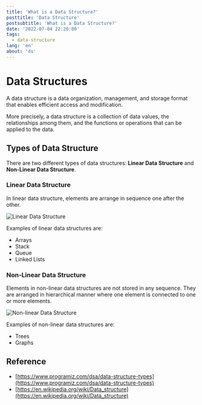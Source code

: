 ```yaml
---
title: 'What is a Data Structure?'
posttitle: 'Data Structure'
postsubtitle: 'What is a Data Structure?'
date: '2022-07-04 22:20:00'
tags:
  - data-structure
lang: 'en'
about: 'ds'
---
```


# Data Structures

A data structure is a data organization, management, and storage format that enables efficient access and modification.

More precisely, a data structure is a collection of data values, the relationships among them, and the functions or operations that can be applied to the data.

## Types of Data Structure

There are two different types of data structures: **Linear Data Structure** and **Non-Linear Data Structure**.

### Linear Data Structure

In linear data structure, elements are arrange in sequence one after the other.

![Linear Data Structure](/images/posts/what-is-an-array/zero-indexing.png)

Examples of linear data structures are:

- Arrays
- Stack
- Queue
- Linked Lists

### Non-Linear Data Structure

Elements in non-linear data structures are not stored in any sequence. They are arranged in hierarchical manner where one element is connected to one or more elements.

![Non-linear Data Structure](/images/posts/what-is-data-structure/non-linear-data-structure.png)

Examples of non-linear data structures are:

- Trees
- Graphs

## Reference

- [https://www.programiz.com/dsa/data-structure-types](https://www.programiz.com/dsa/data-structure-types)
- [https://en.wikipedia.org/wiki/Data_structure](https://en.wikipedia.org/wiki/Data_structure)
